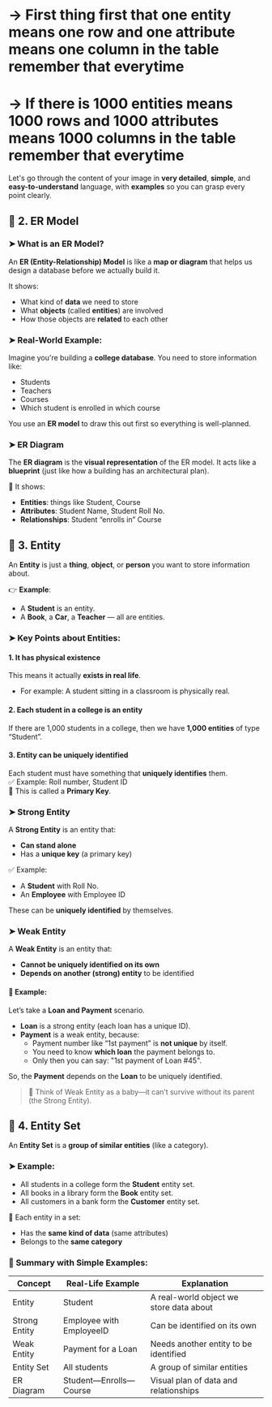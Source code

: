 # -> First thing first that one entity means one row and one attribute means one column in the table remember that everytime
# -> If there is 1000 entities means 1000 rows and 1000 attributes means 1000 columns in the table remember that everytime


Let's go through the content of your image in **very detailed**, **simple**, and **easy-to-understand** language, with **examples** so you can grasp every point clearly.

## 🔷 2. ER Model

### ➤ What is an ER Model?
An **ER (Entity-Relationship) Model** is like a **map or diagram** that helps us design a database before we actually build it.

It shows:
- What kind of **data** we need to store
- What **objects** (called **entities**) are involved
- How those objects are **related** to each other

### ➤ Real-World Example:
Imagine you're building a **college database**. You need to store information like:
- Students
- Teachers
- Courses
- Which student is enrolled in which course

You use an **ER model** to draw this out first so everything is well-planned.

### ➤ ER Diagram
The **ER diagram** is the **visual representation** of the ER model. It acts like a **blueprint** (just like how a building has an architectural plan).

📌 It shows:
- **Entities**: things like Student, Course
- **Attributes**: Student Name, Student Roll No.
- **Relationships**: Student “enrolls in” Course

## 🔷 3. Entity

An **Entity** is just a **thing**, **object**, or **person** you want to store information about.

👉 **Example**:  
- A **Student** is an entity.  
- A **Book**, a **Car**, a **Teacher** — all are entities.

### ➤ Key Points about Entities:

#### 1. **It has physical existence**
This means it actually **exists in real life**.
- For example: A student sitting in a classroom is physically real.

#### 2. **Each student in a college is an entity**
If there are 1,000 students in a college, then we have **1,000 entities** of type “Student”.

#### 3. **Entity can be uniquely identified**
Each student must have something that **uniquely identifies** them.  
✅ Example: Roll number, Student ID  
🧠 This is called a **Primary Key**.

### ➤ Strong Entity

A **Strong Entity** is an entity that:
- **Can stand alone**
- Has a **unique key** (a primary key)

✅ Example:
- A **Student** with Roll No.
- An **Employee** with Employee ID

These can be **uniquely identified** by themselves.

### ➤ Weak Entity

A **Weak Entity** is an entity that:
- **Cannot be uniquely identified on its own**
- **Depends on another (strong) entity** to be identified

#### 🧠 Example:
Let’s take a **Loan and Payment** scenario.

- **Loan** is a strong entity (each loan has a unique ID).
- **Payment** is a weak entity, because:
  - Payment number like “1st payment” is **not unique** by itself.
  - You need to know **which loan** the payment belongs to.
  - Only then you can say: "1st payment of Loan #45".

So, the **Payment** depends on the **Loan** to be uniquely identified.

> 🔁 Think of Weak Entity as a baby—it can’t survive without its parent (the Strong Entity).

## 🔷 4. Entity Set

An **Entity Set** is a **group of similar entities** (like a category).

### ➤ Example:

- All students in a college form the **Student** entity set.
- All books in a library form the **Book** entity set.
- All customers in a bank form the **Customer** entity set.

📌 Each entity in a set:
- Has the **same kind of data** (same attributes)
- Belongs to the **same category**

### 🔁 Summary with Simple Examples:

| Concept | Real-Life Example | Explanation |
|--------|------------------|-------------|
| Entity | Student | A real-world object we store data about |
| Strong Entity | Employee with EmployeeID | Can be identified on its own |
| Weak Entity | Payment for a Loan | Needs another entity to be identified |
| Entity Set | All students | A group of similar entities |
| ER Diagram | Student—Enrolls—Course | Visual plan of data and relationships |
